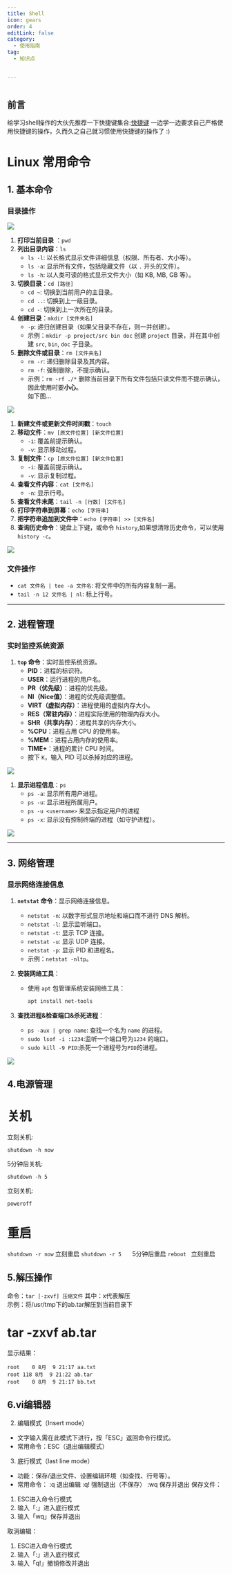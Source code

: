 ```yaml
---
title: Shell
icon: gears
order: 4
editLink: false
category:
  - 使用指南
tag:
  - 知识点


---
```

# 
## 前言
给学习shell操作的大伙先推荐一下快捷键集合:[快捷键](https://gist.github.com/zhulianhua/befb8f61db8c72b4763d#file-linux-md)
一边学一边要求自己严格使用快捷键的操作，久而久之自己就习惯使用快捷键的操作了 :)
# Linux 常用命令

## 1. 基本命令

### 目录操作


<img src="https://badb0ttle.github.io/picx-images-hosting/1.打印当前目录：pwd.6m419w5pfu.webp">

1. **打印当前目录** ：`pwd`
2. **列出目录内容**：`ls`
   - `ls -l`: 以长格式显示文件详细信息（权限、所有者、大小等）。
   - `ls -a`: 显示所有文件，包括隐藏文件（以 `.` 开头的文件）。
   - `ls -h`: 以人类可读的格式显示文件大小（如 KB, MB, GB 等）。
3. **切换目录**：`cd [路径]`
   - `cd ~`: 切换到当前用户的主目录。
   - `cd ..`: 切换到上一级目录。
   - `cd -`: 切换到上一次所在的目录。
4. **创建目录**：`mkdir [文件夹名]`
   - `-p`: 递归创建目录（如果父目录不存在，则一并创建）。
   - 示例：`mkdir -p project/src bin doc` 创建 `project` 目录，并在其中创建 `src`, `bin`, `doc` 子目录。
5. **删除文件或目录**：`rm [文件夹名]`
   - `rm -r`: 递归删除目录及其内容。
   - `rm -f`: 强制删除，不提示确认。
   - 示例：`rm -rf ./*` 删除当前目录下所有文件包括只读文件而不提示确认，因此使用时要**小心**。
  <br>如下图...
  <img src="https://badb0ttle.github.io/picx-images-hosting/root@iZgw075bwgq0gfreepkaoyZhome">

1. **新建文件或更新文件时间戳**：`touch`
2. **移动文件**：`mv [原文件位置] [新文件位置]`
   - `-i`: 覆盖前提示确认。
   - `-v`: 显示移动过程。
3. **复制文件**：`cp [原文件位置] [新文件位置]`
   - `-i`: 覆盖前提示确认。
   - `-v`: 显示复制过程。
4. **查看文件内容**：`cat [文件名]`
   - `-n`: 显示行号。
5.  **查看文件末尾**：`tail -n [行数] [文件名]`
6.  **打印字符串到屏幕**：`echo [字符串]`
7.  **把字符串追加到文件中**：`echo [字符串] >> [文件名]`
8.  **查询历史命令**：键盘上下键，或命令 `history`,如果想清除历史命令，可以使用 `history -c`。
<img src="https://badb0ttle.github.io/picx-images-hosting/6.新建文件或更新文件时间戳：touch.3k858o61qg.webp">

### 文件操作

- `cat 文件名 | tee -a 文件名`: 将文件中的所有内容复制一遍。
- `tail -n 12 文件名 | nl`: 标上行号。

---


## 2. 进程管理

### 实时监控系统资源

1. **`top` 命令**：实时监控系统资源。
   - **PID**：进程的标识符。
   - **USER**：运行进程的用户名。
   - **PR（优先级）**：进程的优先级。
   - **NI（Nice值）**：进程的优先级调整值。
   - **VIRT（虚拟内存）**：进程使用的虚拟内存大小。
   - **RES（常驻内存）**：进程实际使用的物理内存大小。
   - **SHR（共享内存）**：进程共享的内存大小。
   - **%CPU**：进程占用 CPU 的使用率。
   - **%MEM**：进程占用内存的使用率。
   - **TIME+**：进程的累计 CPU 时间。
   - 按下 `K`，输入 PID 可以杀掉对应的进程。
  
  <img src="https://badb0ttle.github.io/picx-images-hosting/Pasted-Graphic-1.9dd3hyutsi.webp">

1. **显示进程信息**：`ps`
   - `ps -a`: 显示所有用户进程。
   - `ps -u`: 显示进程所属用户。
   -  `ps -u <username>` 来显示指定用户的进程
   - `ps -x`: 显示没有控制终端的进程（如守护进程）。
  
<img src="https://badb0ttle.github.io/picx-images-hosting/2.显示进程信息：ps.6bh7gqtk51.webp">

---

## 3. 网络管理

### 显示网络连接信息

1. **`netstat` 命令**：显示网络连接信息。
   - `netstat -n`: 以数字形式显示地址和端口而不进行 DNS 解析。
   - `netstat -l`: 显示监听端口。
   - `netstat -t`: 显示 TCP 连接。
   - `netstat -u`: 显示 UDP 连接。
   - `netstat -p`: 显示 PID 和进程名。
   - 示例：`netstat -nltp`。

2. **安装网络工具**：
   - 使用 `apt` 包管理系统安装网络工具：
     ```bash
     apt install net-tools
     ```

3. **查找进程&检查端口&杀死进程**：
   - `ps -aux | grep name`: 查找一个名为 `name` 的进程。
   - `sudo lsof -i :1234`:监听一个端口号为`1234` 的端口。
   - `sudo kill -9 PID`:杀死一个进程号为`PID`的进程。
<img src="https://badb0ttle.github.io/picx-images-hosting/3.显示网络连接信息：netstat.67xlj10ju5.webp">

## 4.电源管理

# 关机
立刻关机:<br>
```
shutdown -h now 
 ```

5分钟后关机:<br>
```
shutdown -h 5  
```
立刻关机:<br>
```
poweroff    
```

# 重启
```shutdown -r now```  立刻重启
```shutdown -r 5   ``` 5分钟后重启
```reboot ```          立刻重启

## 5.解压操作
命令：```tar [-zxvf] 压缩文件```
其中：x代表解压<br>
示例：将/usr/tmp下的ab.tar解压到当前目录下<br>
# tar -zxvf ab.tar
显示结果：<br>
```
root    0 8月  9 21:17 aa.txt
root 118 8月  9 21:22 ab.tar
root    0 8月  9 21:17 bb.txt
```

## 6.vi编辑器

2) 编辑模式（Insert mode）
- 文字输入需在此模式下进行，按「ESC」返回命令行模式。
- 常用命令：ESC（退出编辑模式）

3) 底行模式（last line mode）
- 功能：保存/退出文件、设置编辑环境（如查找、行号等）。
- 常用命令：
  :q     退出编辑
  :q!    强制退出（不保存）
  :wq    保存并退出
  保存文件：
1. ESC进入命令行模式
2. 输入「:」进入底行模式
3. 输入「wq」保存并退出

取消编辑：
1. ESC进入命令行模式
2. 输入「:」进入底行模式
3. 输入「q!」撤销修改并退出